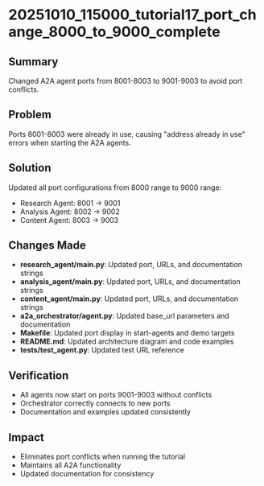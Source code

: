 # 20251010_115000_tutorial17_port_change_8000_to_9000_complete

## Summary
Changed A2A agent ports from 8001-8003 to 9001-9003 to avoid port conflicts.

## Problem
Ports 8001-8003 were already in use, causing "address already in use" errors when starting the A2A agents.

## Solution
Updated all port configurations from 8000 range to 9000 range:
- Research Agent: 8001 → 9001
- Analysis Agent: 8002 → 9002  
- Content Agent: 8003 → 9003

## Changes Made
- **research_agent/__main__.py**: Updated port, URLs, and documentation strings
- **analysis_agent/__main__.py**: Updated port, URLs, and documentation strings
- **content_agent/__main__.py**: Updated port, URLs, and documentation strings
- **a2a_orchestrator/agent.py**: Updated base_url parameters and documentation
- **Makefile**: Updated port display in start-agents and demo targets
- **README.md**: Updated architecture diagram and code examples
- **tests/test_agent.py**: Updated test URL reference

## Verification
- All agents now start on ports 9001-9003 without conflicts
- Orchestrator correctly connects to new ports
- Documentation and examples updated consistently

## Impact
- Eliminates port conflicts when running the tutorial
- Maintains all A2A functionality
- Updated documentation for consistency